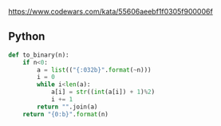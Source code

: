https://www.codewars.com/kata/55606aeebf1f0305f900006f

## Python
```py
def to_binary(n):
    if n<0: 
        a = list(("{:032b}".format(~n)))
        i = 0
        while i<len(a):
            a[i] = str((int(a[i]) + 1)%2)
            i += 1
        return "".join(a)
    return "{0:b}".format(n)
```